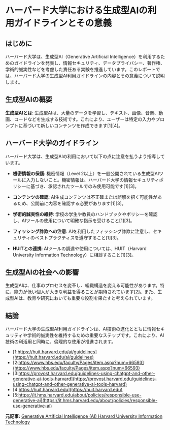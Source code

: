 # ハーバード大学における生成型AIの利用ガイドラインとその意義

## はじめに

ハーバード大学は、生成型AI（Generative Artificial Intelligence）を利用するためのガイドラインを発表し、情報セキュリティ、データプライバシー、著作権、学術的誠実性などを考慮した責任ある実験を推進しています。このレポートでは、ハーバード大学の生成型AI利用ガイドラインの内容とその意義について説明します。

## 生成型AIの概要

**生成型AIとは**: 生成型AIは、大量のデータを学習し、テキスト、画像、音楽、動画、コードなどを生成する技術です。これにより、ユーザーは特定の入力やプロンプトに基づいて新しいコンテンツを作成できます[1][4]。

## ハーバード大学のガイドライン

ハーバード大学は、生成型AIの利用において以下の点に注意を払うよう指導しています。

- **機密情報の保護**: 機密情報（Level 2以上）を一般公開されている生成型AIツールに入力しないこと。機密情報は、ハーバード大学の情報セキュリティポリシーに基づき、承認されたツールでのみ使用可能です[1][3]。
 
- **コンテンツの確認**: AI生成コンテンツは不正確または誤解を招く可能性があるため、公開前に内容を確認する必要があります[1][3]。

- **学術的誠実性の維持**: 学校の学生や教員のハンドブックやポリシーを確認し、AIツールの使用について明確な指示を受けること[1][3]。

- **フィッシング詐欺への注意**: AIを利用したフィッシング詐欺に注意し、セキュリティのベストプラクティスを遵守すること[1][3]。

- **HUITとの連携**: AIツールの調達や使用については、HUIT（Harvard University Information Technology）に相談すること[1][3]。

## 生成型AIの社会への影響

生成型AIは、仕事のプロセスを変革し、組織構造を変える可能性があります。特に、能力が低い個人が大きな利益を得ることが期待されています[2]。また、生成型AIは、教育や研究においても重要な役割を果たすと考えられています。

## 結論

ハーバード大学の生成型AI利用ガイドラインは、AI技術の進化とともに情報セキュリティや学術的誠実性を維持するための重要なステップです。これにより、AI技術の利活用と同時に、倫理的な使用が推進されます。
- [1:https://huit.harvard.edu/ai/guidelines](https://huit.harvard.edu/ai/guidelines)
- [2:https://www.hbs.edu/faculty/Pages/item.aspx?num=66593](https://www.hbs.edu/faculty/Pages/item.aspx?num=66593)
- [3:https://provost.harvard.edu/guidelines-using-chatgpt-and-other-generative-ai-tools-harvard](https://provost.harvard.edu/guidelines-using-chatgpt-and-other-generative-ai-tools-harvard)
- [4:https://huit.harvard.edu](https://huit.harvard.edu)
- [5:https://it.hms.harvard.edu/about/policies/responsible-use-generative-ai](https://it.hms.harvard.edu/about/policies/responsible-use-generative-ai)


**元記事:** [Generative Artificial Intelligence (AI) Harvard University Information Technology](https://www.huit.harvard.edu/ai)